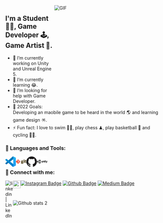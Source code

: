 <img align="right" alt="GIF" src="https://github.com/abhisheknaiidu/abhisheknaiidu/blob/master/code.gif?raw=true" width="350" height="320" />

## I'm a Student 👨‍🎓, Game Developer 🕹️, Game Artist 🎨.
- 🔭 I’m currently working on Unity and Unreal Engine 5.
- 🌱 I’m currently learning 😂.
- 🤔 I’m looking for help with Game Developer. 
- 🥅 2022 Goals: Developing an maobile game to be heard in the world 🌎 and learning game design 🪅.
- ⚡ Fun fact: I love to swim 🏊‍♀️, play chess ♟, play basketball 🏀 and cycling 🚴‍♀️.

### 🔧 Languages and Tools:

[<img align="left" alt="Visual Studio Code" width="33px" src="https://raw.githubusercontent.com/github/explore/80688e429a7d4ef2fca1e82350fe8e3517d3494d/topics/visual-studio-code/visual-studio-code.png" />][vsCode]
[<img align="left" alt="Git" width="33px" src="https://raw.githubusercontent.com/github/explore/80688e429a7d4ef2fca1e82350fe8e3517d3494d/topics/git/git.png" />][git]
[<img align="left" alt="GitHub" width="33px" src="https://raw.githubusercontent.com/github/explore/78df643247d429f6cc873026c0622819ad797942/topics/github/github.png" />][github]
[<img align="left" alt="Unity" width="33px" src="https://raw.githubusercontent.com/github/explore/cebd63002168a05a6a642f309227eefeccd92950/topics/unity/unity.png" />][unity]


[vsCode]: https://code.visualstudio.com/
[git]: https://git-scm.com/
[github]: https://github.com/goktugg234
[unity]: https://www.unity.com/

<br />

### 📩 Connect with me:

[<img align="left" alt="linkedin | LinkedIn" width="24px" src="https://raw.githubusercontent.com/peterthehan/peterthehan/master/assets/linkedin.svg" />][linkedin]
[<img align="left" height="24" width="24" src="https://cdn.jsdelivr.net/npm/simple-icons@v4/icons/gmail.svg" />][gmail]
[![Instagram Badge](https://img.shields.io/badge/-Instagram-C13584?style=flat-quare&labelColor=C13584&logo=instagram&logoColor=white&link=link)][instagram]
[![Github Badge](https://img.shields.io/badge/-Github-000?style=quare&labelColor=000&logo=Github&logoColor=white&link=link)][github]
[![Medium Badge](https://img.shields.io/badge/-Medium-757575?style=flat-quare&labelColor=757575&logo=Medium&logoColor=white&link=link)][medium]

<br />

[instagram]: https://www.instagram.com/goktug.gumus/
[linkedin]: https://www.linkedin.com/in/goktug6umus/
[medium]: https://medium.com/@goktugg.gumuss
[gmail]: mailto:goktugg.gumuss@gmail.com
[github]: https://github.com/goktugg234


![Github stats 2](https://github-readme-stats.vercel.app/api?username=goktugg234&show_icons=true&theme=radical)
